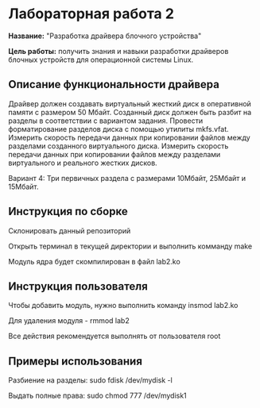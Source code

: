 # Лабораторная работа 2

**Название:** "Разработка драйвера блочного устройства"

**Цель работы:** получить знания и навыки разработки драйверов блочных устройств для операционной системы Linux.

## Описание функциональности драйвера

Драйвер должен создавать виртуальный жесткий диск в оперативной  памяти с размером 50 Мбайт. 
Созданный диск должен быть разбит на разделы в соответствии с  вариантом задания.
Провести форматирование разделов диска с помощью утилиты  mkfs.vfat. 
Измерить скорость передачи данных при копировании файлов между  разделами созданного виртуального диска. 
Измерить скорость передачи данных при копировании файлов между  разделами виртуального и реального жестких дисков.

Вариант 4: Три первичных раздела с размерами 10Мбайт, 25Мбайт и  15Мбайт.

## Инструкция по сборке

Склонировать данный репозиторий

Открыть терминал в текущей директории и выполнить комманду make

Модуль ядра будет скомпилирован в файл lab2.ko

## Инструкция пользователя

Чтобы добавить модуль, нужно выполнить команду insmod lab2.ko

Для удаления модуля - rmmod lab2

Все действия рекомендуется выполнять от пользователя root

## Примеры использования

Разбиение на разделы:
sudo fdisk /dev/mydisk -l

Выдать полные права:
sudo chmod 777 /dev/mydisk1

